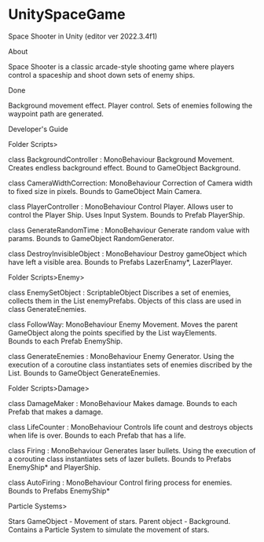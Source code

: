 # UnitySpaceGame
Space Shooter in Unity (editor ver 2022.3.4f1)

About

Space Shooter is a classic arcade-style shooting game where players control a spaceship and shoot down sets of enemy ships. 

Done

Background movement effect.
Player control.
Sets of enemies following the waypoint path are generated. 


Developer's Guide

Folder Scripts>

class BackgroundController : MonoBehaviour
 	Background Movement. 
	Creates endless background effect.
	Bound to GameObject Background. 
	
class CameraWidthCorrection: MonoBehaviour
	Correction of Camera width to fixed size in pixels.
	Bounds to GameObject Main Camera. 

class PlayerController : MonoBehaviour
	Control Player.
	Allows user to control the Player Ship. Uses Input System. 
	Bounds to Prefab PlayerShip.

class GenerateRandomTime : MonoBehaviour
	Generate random value with params.
	Bounds to GameObject RandomGenerator.

class DestroyInvisibleObject : MonoBehaviour
	Destroy gameObject which have left a visible area.
	Bounds to Prefabs LazerEnamy*, LazerPlayer.

Folder Scripts>Enemy>

class EnemySetObject : ScriptableObject
	Discribes a set of enemies, collects them in the List<GameObject> enemyPrefabs.
	Objects of this class are used in class GenerateEnemies.

class  FollowWay: MonoBehaviour
	Enemy Movement.
	Moves the parent GameObject along the points specified by the List<Transform> wayElements.  
	Bounds to each Prefab EnemyShip.

class GenerateEnemies : MonoBehaviour
	Enemy Generator.
	Using the execution of a coroutine class instantiates sets of enemies discribed by the List<EnemySetObject>.
	Bounds to GameObject GenerateEnemies. 

Folder Scripts>Damage>

class DamageMaker : MonoBehaviour
	Makes damage.
	Bounds to each Prefab that makes a damage.

class LifeCounter : MonoBehaviour
	Controls life count and destroys objects when life is over.
	Bounds to each Prefab that has a life.

class Firing : MonoBehaviour
	Generates laser bullets.
	Using the execution of a coroutine class instantiates sets of lazer bullets.
	Bounds to Prefabs EnemyShip* and PlayerShip.
	
class AutoFiring : MonoBehaviour
	Control firing process for enemies.
	Bounds to Prefabs EnemyShip*

Particle Systems>

Stars GameObject - Movement of stars.
	Parent object - Background.
	Contains a Particle System to simulate the movement of stars.


